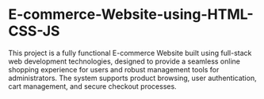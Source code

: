 # E-commerce-Website-using-HTML-CSS-JS
This project is a fully functional E-commerce Website built using full-stack web development technologies, designed to provide a seamless online shopping experience for users and robust management tools for administrators. The system supports product browsing, user authentication, cart management, and secure checkout processes.
